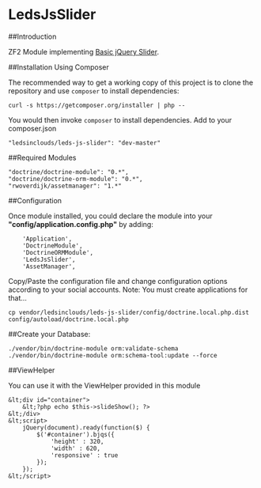 LedsJsSlider
============

##Introduction

ZF2 Module implementing [Basic jQuery Slider](http://www.basic-slider.com/).

##Installation Using Composer

The recommended way to get a working copy of this project is to clone the repository
and use `composer` to install dependencies:

    curl -s https://getcomposer.org/installer | php --

You would then invoke `composer` to install dependencies. Add to your composer.json

	"ledsinclouds/leds-js-slider": "dev-master"        
        
##Required Modules

	"doctrine/doctrine-module": "0.*",  
	"doctrine/doctrine-orm-module": "0.*",	
	"rwoverdijk/assetmanager": "1.*"
		        
##Configuration

Once module installed, you could declare the module into your __"config/application.config.php"__ by adding: 
	
        'Application',	
        'DoctrineModule',
		'DoctrineORMModule',
        'LedsJsSlider',
        'AssetManager',					         	

Copy/Paste the configuration file and change configuration options according to your social accounts.
Note: You must create applications for that...

    cp vendor/ledsinclouds/leds-js-slider/config/doctrine.local.php.dist config/autoload/doctrine.local.php
	
##Create your Database:

	./vendor/bin/doctrine-module orm:validate-schema
	./vendor/bin/doctrine-module orm:schema-tool:update --force
	
##ViewHelper

You can use it with the ViewHelper provided in this module

	&lt;div id="container">
		&lt;?php echo $this->slideShow(); ?>
	&lt;/div>
	&lt;script>
		jQuery(document).ready(function($) {
			$('#container').bjqs({
				'height' : 320,
				'width' : 620,
				'responsive' : true
			});
		});
	&lt;/script>  
